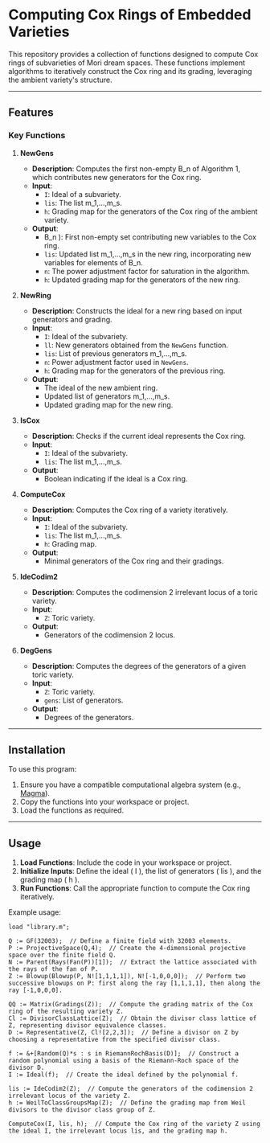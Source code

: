 # Computing Cox Rings of Embedded Varieties

This repository provides a collection of functions designed to compute Cox rings of subvarieties of Mori dream spaces. These functions implement algorithms to iteratively construct the Cox ring and its grading, leveraging the ambient variety's structure.

---

## Features

### Key Functions

1. **NewGens**  
   - **Description**: Computes the first non-empty B_n of Algorithm 1, which contributes new generators for the Cox ring.  
   - **Input**:  
     - `I`: Ideal of a subvariety.  
     - `lis`: The list m_1,...,m_s.  
     - `h`: Grading map for the generators of the Cox ring of the ambient variety.  
   - **Output**:  
     - B_n \): First non-empty set contributing new variables to the Cox ring.  
     - `lis`: Updated list m_1,...,m_s in the new ring, incorporating new variables for elements of B_n.  
     - `n`: The power adjustment factor for saturation in the algorithm.  
     - `h`: Updated grading map for the generators of the new ring.  

2. **NewRing**  
   - **Description**: Constructs the ideal for a new ring based on input generators and grading.  
   - **Input**:  
     - `I`: Ideal of the subvariety.  
     - `ll`: New generators obtained from the `NewGens` function.  
     - `lis`: List of previous generators m_1,...,m_s.  
     - `n`: Power adjustment factor used in `NewGens`.  
     - `h`: Grading map for the generators of the previous ring.  
   - **Output**:  
     - The ideal of the new ambient ring.  
     - Updated list of generators m_1,...,m_s.  
     - Updated grading map for the new ring.  


3. **IsCox**  
   - **Description**: Checks if the current ideal represents the Cox ring.  
   - **Input**:  
     - `I`: Ideal of the subvariety.  
     - `lis`: The list m_1,...,m_s.
   - **Output**:  
     - Boolean indicating if the ideal is a Cox ring.

4. **ComputeCox**  
   - **Description**: Computes the Cox ring of a variety iteratively.  
   - **Input**:  
     - `I`: Ideal of the subvariety.  
     - `lis`: The list m_1,...,m_s.  
     - `h`: Grading map.  
   - **Output**:  
     - Minimal generators of the Cox ring and their gradings.

5. **IdeCodim2**  
   - **Description**: Computes the codimension 2 irrelevant locus of a toric variety.  
   - **Input**:  
     - `Z`: Toric variety.  
   - **Output**:  
     - Generators of the codimension 2 locus.

6. **DegGens**  
   - **Description**: Computes the degrees of the generators of a given toric variety.  
   - **Input**:  
     - `Z`: Toric variety.  
     - `gens`: List of generators.  
   - **Output**:  
     - Degrees of the generators.

---

## Installation

To use this program:
1. Ensure you have a compatible computational algebra system (e.g., [Magma](https://magma.maths.usyd.edu.au/)).
2. Copy the functions into your workspace or project.
3. Load the functions as required.

---

## Usage

1. **Load Functions**: Include the code in your workspace or project.
2. **Initialize Inputs**: Define the ideal \( I \), the list of generators \( lis \), and the grading map \( h \).
3. **Run Functions**: Call the appropriate function to compute the Cox ring iteratively.

Example usage:
```magma
load "library.m";

Q := GF(32003);  // Define a finite field with 32003 elements.
P := ProjectiveSpace(Q,4);  // Create the 4-dimensional projective space over the finite field Q.
N := Parent(Rays(Fan(P))[1]);  // Extract the lattice associated with the rays of the fan of P.
Z := Blowup(Blowup(P, N![1,1,1,1]), N![-1,0,0,0]);  // Perform two successive blowups on P: first along the ray [1,1,1,1], then along the ray [-1,0,0,0].

QQ := Matrix(Gradings(Z));  // Compute the grading matrix of the Cox ring of the resulting variety Z.
Cl := DivisorClassLattice(Z);  // Obtain the divisor class lattice of Z, representing divisor equivalence classes.
D := Representative(Z, Cl![2,2,3]);  // Define a divisor on Z by choosing a representative from the specified divisor class.

f := &+[Random(Q)*s : s in RiemannRochBasis(D)];  // Construct a random polynomial using a basis of the Riemann-Roch space of the divisor D.
I := Ideal(f);  // Create the ideal defined by the polynomial f.

lis := IdeCodim2(Z);  // Compute the generators of the codimension 2 irrelevant locus of the variety Z.
h := WeilToClassGroupsMap(Z);  // Define the grading map from Weil divisors to the divisor class group of Z.

ComputeCox(I, lis, h);  // Compute the Cox ring of the variety Z using the ideal I, the irrelevant locus lis, and the grading map h.
